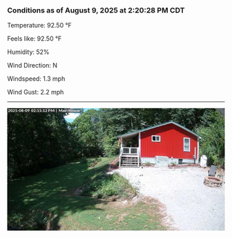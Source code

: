 ### Conditions as of August 9, 2025 at 2:20:28 PM CDT 

Temperature: 92.50 &deg;F

Feels like: 92.50 &deg;F

Humidity: 52%

Wind Direction: N

Windspeed: 1.3 mph

Wind Gust: 2.2 mph

---

<img src="./images/latest.jpeg"/>

